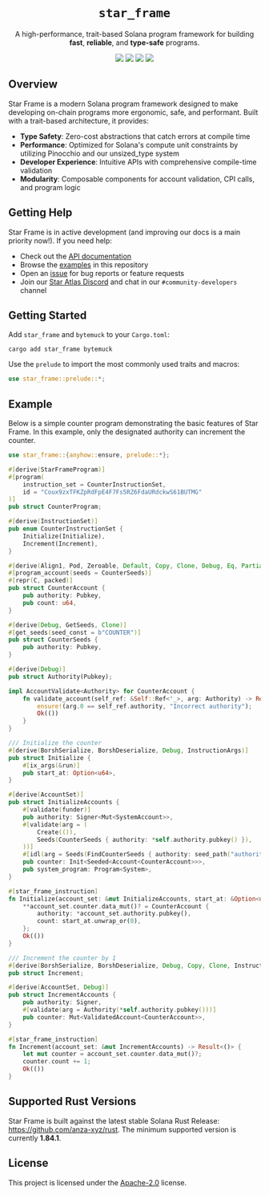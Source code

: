 <h1 align="center">
  <code>star_frame</code>
</h1>
<p align="center">
  A high-performance, trait-based Solana program framework for building <strong>fast</strong>, <strong>reliable</strong>, and <strong>type-safe</strong> programs.
</p>

<p align="center">
  <a href="https://crates.io/crates/star_frame"><img src="https://img.shields.io/crates/v/star_frame?logo=rust" /></a>
  <a href="https://docs.rs/star_frame"><img src="https://img.shields.io/docsrs/star_frame?logo=docsdotrs" /></a>
  <a href="https://github.com/staratlasmeta/star_frame/actions/workflows/ci.yml"><img src="https://img.shields.io/github/actions/workflow/status/staratlasmeta/star_frame/ci.yml?logo=GitHub" /></a>
  <a href="LICENSE"><img src="https://img.shields.io/badge/license-Apache%202.0-blue" /></a>
</p>

## Overview

Star Frame is a modern Solana program framework designed to make developing on-chain programs more ergonomic, safe, and performant. Built with a trait-based architecture, it provides:

- **Type Safety**: Zero-cost abstractions that catch errors at compile time
- **Performance**: Optimized for Solana's compute unit constraints by utilizing Pinocchio and our unsized_type system
- **Developer Experience**: Intuitive APIs with comprehensive compile-time validation
- **Modularity**: Composable components for account validation, CPI calls, and program logic

## Getting Help

Star Frame is in active development (and improving our docs is a main priority now!). If you need help:

- Check out the [API documentation](https://docs.rs/star_frame)
- Browse the [examples](example_programs/) in this repository
- Open an [issue](https://github.com/staratlasmeta/star_frame/issues) for bug reports or feature requests
- Join our [Star Atlas Discord](https://discord.gg/gahmBHsc) and chat in our `#community-developers` channel

## Getting Started

Add `star_frame` and `bytemuck` to your `Cargo.toml`:

```shell
cargo add star_frame bytemuck
```

Use the `prelude` to import the most commonly used traits and macros:

```rs
use star_frame::prelude::*;
```

## Example

Below is a simple counter program demonstrating the basic features of Star Frame. In this example, only the designated authority can increment the counter.

```rust
use star_frame::{anyhow::ensure, prelude::*};

#[derive(StarFrameProgram)]
#[program(
    instruction_set = CounterInstructionSet,
    id = "Coux9zxTFKZpRdFpE4F7Fs5RZ6FdaURdckwS61BUTMG"
)]
pub struct CounterProgram;

#[derive(InstructionSet)]
pub enum CounterInstructionSet {
    Initialize(Initialize),
    Increment(Increment),
}

#[derive(Align1, Pod, Zeroable, Default, Copy, Clone, Debug, Eq, PartialEq, ProgramAccount)]
#[program_account(seeds = CounterSeeds)]
#[repr(C, packed)]
pub struct CounterAccount {
    pub authority: Pubkey,
    pub count: u64,
}

#[derive(Debug, GetSeeds, Clone)]
#[get_seeds(seed_const = b"COUNTER")]
pub struct CounterSeeds {
    pub authority: Pubkey,
}

#[derive(Debug)]
pub struct Authority(Pubkey);

impl AccountValidate<Authority> for CounterAccount {
    fn validate_account(self_ref: &Self::Ref<'_>, arg: Authority) -> Result<()> {
        ensure!(arg.0 == self_ref.authority, "Incorrect authority");
        Ok(())
    }
}

/// Initialize the counter
#[derive(BorshSerialize, BorshDeserialize, Debug, InstructionArgs)]
pub struct Initialize {
    #[ix_args(&run)]
    pub start_at: Option<u64>,
}

#[derive(AccountSet)]
pub struct InitializeAccounts {
    #[validate(funder)]
    pub authority: Signer<Mut<SystemAccount>>,
    #[validate(arg = (
        Create(()),
        Seeds(CounterSeeds { authority: *self.authority.pubkey() }),
    ))]
    #[idl(arg = Seeds(FindCounterSeeds { authority: seed_path("authority") }))]
    pub counter: Init<Seeded<Account<CounterAccount>>>,
    pub system_program: Program<System>,
}

#[star_frame_instruction]
fn Initialize(account_set: &mut InitializeAccounts, start_at: &Option<u64>) -> Result<()> {
    **account_set.counter.data_mut()? = CounterAccount {
        authority: *account_set.authority.pubkey(),
        count: start_at.unwrap_or(0),
    };
    Ok(())
}

/// Increment the counter by 1
#[derive(BorshSerialize, BorshDeserialize, Debug, Copy, Clone, InstructionArgs)]
pub struct Increment;

#[derive(AccountSet, Debug)]
pub struct IncrementAccounts {
    pub authority: Signer,
    #[validate(arg = Authority(*self.authority.pubkey()))]
    pub counter: Mut<ValidatedAccount<CounterAccount>>,
}

#[star_frame_instruction]
fn Increment(account_set: &mut IncrementAccounts) -> Result<()> {
    let mut counter = account_set.counter.data_mut()?;
    counter.count += 1;
    Ok(())
}
```

## Supported Rust Versions

Star Frame is built against the latest stable Solana Rust Release: https://github.com/anza-xyz/rust. The minimum supported version is currently **1.84.1**.

## License

This project is licensed under the [Apache-2.0](LICENSE) license.

